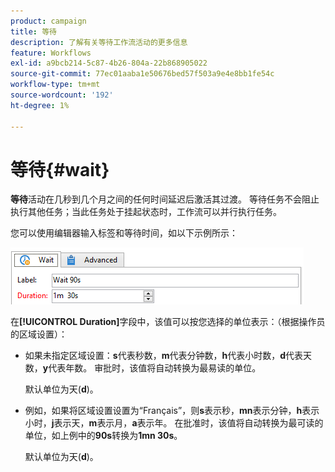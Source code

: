 ```yaml
---
product: campaign
title: 等待
description: 了解有关等待工作流活动的更多信息
feature: Workflows
exl-id: a9bcb214-5c87-4b26-804a-22b868905022
source-git-commit: 77ec01aaba1e50676bed57f503a9e4e8bb1fe54c
workflow-type: tm+mt
source-wordcount: '192'
ht-degree: 1%

---
```


# 等待{#wait}



**等待**&#x200B;活动在几秒到几个月之间的任何时间延迟后激活其过渡。 等待任务不会阻止执行其他任务；当此任务处于挂起状态时，工作流可以并行执行任务。

您可以使用编辑器输入标签和等待时间，如以下示例所示：

![](assets/edit_wait.png)

在&#x200B;**[!UICONTROL Duration]**&#x200B;字段中，该值可以按您选择的单位表示：（根据操作员的区域设置）：

* 如果未指定区域设置：**s**&#x200B;代表秒数，**m**&#x200B;代表分钟数，**h**&#x200B;代表小时数，**d**&#x200B;代表天数，**y**&#x200B;代表年数。 审批时，该值将自动转换为最易读的单位。

  默认单位为天(**d**)。

* 例如，如果将区域设置设置为“Français”，则&#x200B;**s**&#x200B;表示秒，**mn**&#x200B;表示分钟，**h**&#x200B;表示小时，**j**&#x200B;表示天，**m**&#x200B;表示月，**a**&#x200B;表示年。 在批准时，该值将自动转换为最可读的单位，如上例中的&#x200B;**90s**&#x200B;转换为&#x200B;**1mn 30s**。

  默认单位为天(**d**)。

